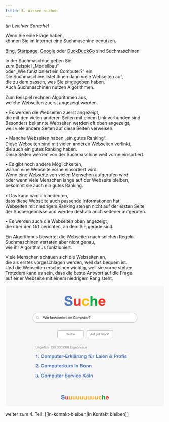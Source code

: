 ```yaml
---
title: 3. Wissen suchen
---
```


_(in Leichter Sprache)_  

<!--<div class="toc">
  <h3 id="inhalt">Inhaltsverzeichnis</h3>
  <ul>
    <li><a href="#ueberschrift-1" class="toc-link">Wissen suchen</a></li>
    
  </ul>
</div>

<script>
document.addEventListener('click', function(e) {
  if (e.target.classList.contains('toc-link')) {
    e.preventDefault(); // Verhindert Standard-Link-Verhalten
    const targetId = e.target.getAttribute('href').substring(1);
    const targetElement = document.getElementById(targetId);
    if (targetElement) {
      targetElement.scrollIntoView({ behavior: 'smooth' });
    }
  }
});
</script>-->

Wenn Sie eine Frage haben,  
können Sie im Internet eine Suchmaschine benutzen.  

[Bing](https://www.bing.com/), [Startpage](https://www.startpage.com/), [Google](https://www.google.com/) oder [DuckDuckGo](https://duckduckgo.com/) sind Suchmaschinen.  


In der Suchmaschine geben Sie  
zum Beispiel „Modellbau“  
oder „Wie funktioniert ein Computer?“ ein.  
Die Suchmaschine listet Ihnen dann viele Webseiten auf,  
die zu dem passen, was Sie eingegeben haben.  
Auch Suchmaschinen nutzen Algorithmen.  

Zum Beispiel rechnen Algorithmen aus,  
welche Webseiten zuerst angezeigt werden.  

• Es werden die Webseiten zuerst angezeigt,  
die mit den vielen anderen Seiten mit einem Link verbunden sind.  
Besonders bekannte Webseiten werden oft oben angezeigt,  
weil viele andere Seiten auf diese Seiten verweisen.  

• Manche Webseiten haben „ein gutes Ranking“.  
Diese Webseiten sind mit vielen anderen Webseiten verlinkt,  
die auch ein gutes Ranking haben.  
Diese Seiten werden von der Suchmaschine weit vorne einsortiert.  

• Es gibt noch andere Möglichkeiten,  
warum eine Webseite vorne einsortiert wird:  
Wenn eine Webseite von vielen Menschen aufgerufen wird  
oder wenn viele Menschen lange auf der Webseite bleiben,  
bekommt sie auch ein gutes Ranking.  

• Das kann nämlich bedeuten,  
dass diese Webseite auch passende Informationen hat.  
Webseiten mit niedrigem Ranking stehen nicht auf der ersten Seite  
der Suchergebnisse und werden deshalb auch seltener aufgerufen.  

• Es werden auch die Webseiten oben angezeigt,  
die über den Ort berichten, an dem Sie gerade sind.  

Ein Algorithmus bewertet die Webseiten nach solchen Regeln.  
Suchmaschinen verraten aber nicht genau,  
wie ihr Algorithmus funktioniert.  

Viele Menschen schauen sich die Webseiten an,  
die als erstes vorgeschlagen werden, weil das bequem ist.  
Und die Webseiten erscheinen wichtig, weil sie vorne stehen.  
Trotzdem kann es sein, dass die beste Antwort auf die Frage  
auf einer Webseite mit einem niedrigem Rang steht.  

![Suchmaschine](/assets/wissensuchen1.png)

weiter zum 4. Teil: [[in-kontakt-bleiben|In Kontakt bleiben]]


